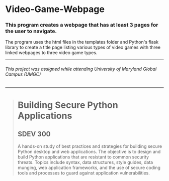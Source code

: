 # Video-Game-Webpage
### This program creates a webpage that has at least 3 pages for the user to navigate.
The program uses the html files in the templates folder and Python's flask library to create a title page listing various types of video games 
with three linked webpages to three video game types.

---
###### This project was assigned while attending University of Maryland Global Campus (UMGC)
---

><h1>Building Secure Python Applications</h1>
><h2>SDEV 300</h2>
><p>A hands-on study of best practices and strategies for building secure Python desktop and web applications. The objective is to design and build Python applications that are resistant to common security threats. Topics include syntax, data structures, style guides, data munging, web application frameworks, and the use of secure coding tools and processes to guard against application vulnerabilities.</p>
